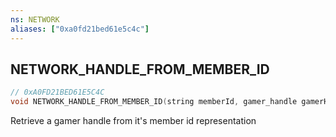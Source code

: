 ```yaml
---
ns: NETWORK
aliases: ["0xa0fd21bed61e5c4c"]
---
```

## NETWORK_HANDLE_FROM_MEMBER_ID

```c
// 0xA0FD21BED61E5C4C
void NETWORK_HANDLE_FROM_MEMBER_ID(string memberId, gamer_handle gamerHandle, int sizeOfData);
```

Retrieve a gamer handle from it's member id representation

